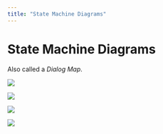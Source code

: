 ```yaml
---
title: "State Machine Diagrams"
---
```

# State Machine Diagrams
Also called a *Dialog Map*.

![](https://i.imgur.com/mnRibYq.png)

![](https://i.imgur.com/3kIBGj9.png)

![](https://i.imgur.com/mDOoFxV.png)

![](https://i.imgur.com/8QS0f0J.png)
